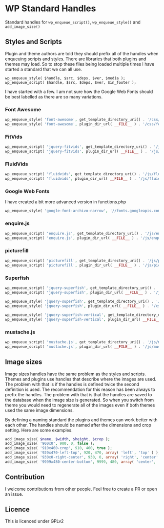 # WP Standard Handles

Standard handles for `wp_enqueue_script()`, `wp_enqueue_style()` and `add_image_size()`

## Styles and Scripts

Plugin and theme authors are told they should prefix all of the handles when enqueuing scripts and styles. There are libraries that both plugins and themes may load. So to stop these files being loaded multiple times I have started a standard that we can all use.

`wp_enqueue_style( $handle, $src, $deps, $ver, $media );`
`wp_enqueue_script( $handle, $src, $deps, $ver, $in_footer );`

I have started with a few. I am not sure how the Google Web Fonts should be best labelled as there are so many variations.

### Font Awesome
```php
wp_enqueue_style( 'font-awesome', get_template_directory_uri() . '/css/font-awesome.min.css', array(), '4.2.0', 'all' );
wp_enqueue_style( 'font-awesome', plugin_dir_url( __FILE__ ) . '/css/font-awesome.min.css', array(), '4.2.0', 'all' );
```

### FitVids
```php
wp_enqueue_script( 'jquery-fitvids', get_template_directory_uri() . '/js/jquery.fitvids.js', array( 'jquery' ), '1.1.1', true );
wp_enqueue_script( 'jquery-fitvids', plugin_dir_url( __FILE__ ) . '/js/jquery.fitvids.js', array( 'jquery' ), '1.1.1', true );
```

### FluidVids
```php
wp_enqueue_script( 'fluidvids', get_template_directory_uri() . '/js/fluidvids.min.js', array(), '2.4.1', true );
wp_enqueue_script( 'fluidvids', plugin_dir_url( __FILE__ ) . '/js/fluidvids.min.js', array(), '2.4.1', true );
```

### Google Web Fonts
I have created a bit more advanced version in functions.php
```php
wp_enqueue_style( 'google-font-archivo-narrow', '//fonts.googleapis.com/css?family=Archivo+Narrow:400,400italic,700,700italic&subset=latin,latin-ext', array(), '2014-12-20', 'all' );
```

### enquire.js
```php
wp_enqueue_script( 'enquire.js', get_template_directory_uri() . '/js/enquire.min.js', array(), '2.1.2', true );
wp_enqueue_script( 'enquire.js', plugin_dir_url( __FILE__ ) . '/js/enquire.min.js', array(), '2.1.2', true );
```

### picturefill
```php
wp_enqueue_script( 'picturefill', get_template_directory_uri() . '/js/picturefill.min.js', array(), '2.2.0', true );
wp_enqueue_script( 'picturefill', plugin_dir_url( __FILE__ ) . '/js/picturefill.min.js', array(), '2.2.0', true );
```

### Superfish
```php
wp_enqueue_script( 'jquery-superfish', get_template_directory_uri() . '/js/superfish.min.js', array( 'jquery' ), '1.7.5', true );
wp_enqueue_script( 'jquery-superfish', plugin_dir_url( __FILE__ ) . '/js/superfish.min.js', array( 'jquery' ), '1.7.5', true );

wp_enqueue_style( 'jquery-superfish', get_template_directory_uri() . '/css/superfish.css', array(), '1.7.5', 'all' );
wp_enqueue_style( 'jquery-superfish', plugin_dir_url( __FILE__ ) . '/css/superfish.css', array(), '1.7.5', 'all' );

wp_enqueue_style( 'jquery-superfish-vertical', get_template_directory_uri() . '/css/superfish-vertical.css', array(), '1.7.5', 'all' );
wp_enqueue_style( 'jquery-superfish-vertical', plugin_dir_url( __FILE__ ) . '/css/superfish-vertical.css', array(), '1.7.5', 'all' );
```

### mustache.js
```php
wp_enqueue_script( 'mustache.js', get_template_directory_uri() . '/js/mustache.min.js', array(), '2.0.0', true );
wp_enqueue_script( 'mustache.js', plugin_dir_url( __FILE__ ) . '/js/mustache.min.js', array(), '2.0.0', true );
```

## Image sizes
Image sizes handles have the same problem as the styles and scripts. Themes and plugins use handles that describe where the images are used. The problem with that is if the handles is defined twice the second definition is used. The recommendation for this reason has been always to prefix the handles. The problem with that is that the handles are saved to the database when the image size is generated. So when you switch from theme you would need to regenerate all of the images even if both themes used the same image dimensions.

By defining a naming standard the plugins and themes can work better with each other. The handles should be named after the dimensions and crop setting. Here are some examples.

```php
add_image_size( $name, $width, $height, $crop );
add_image_size( '900x0', 900, 0, false );
add_image_size( '910x460-crop', 910, 460, true );
add_image_size( '920x470-left-top', 920, 470, array( 'left', 'top' ) );
add_image_size( '930x0-right-center', 930, 0, array( 'right', 'center' ) );
add_image_size( '9999x480-center-bottom', 9999, 480, array( 'center', 'bottom' ) );
```

## Contribution
I welcome contributions from other people. Feel free to create a PR or open an issue.

## Licence
This is licenced under GPLv2
